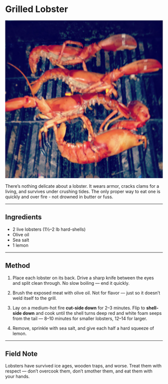 # Grilled Lobster

![Grilled Lobster](../images/lobster.png)

There’s nothing delicate about a lobster. It wears armor, cracks clams for a living, and survives under crushing tides. The only proper way to eat one is quickly and over fire - not drowned in butter or fuss.

---

## Ingredients

- 2 live lobsters (1½–2 lb hard-shells)  
- Olive oil  
- Sea salt  
- 1 lemon  

---

## Method

1. Place each lobster on its back. Drive a sharp knife between the eyes and split clean through. No slow boiling — end it quickly.

2. Brush the exposed meat with olive oil. Not for flavor — just so it doesn’t weld itself to the grill.

3. Lay on a medium-hot fire **cut-side down** for 2–3 minutes. Flip to **shell-side down** and cook until the shell turns deep red and white foam seeps from the tail — 8–10 minutes for smaller lobsters, 12–14 for larger.

4. Remove, sprinkle with sea salt, and give each half a hard squeeze of lemon.

---

## Field Note

Lobsters have survived ice ages, wooden traps, and worse. Treat them with respect — don’t overcook them, don’t smother them, and eat them with your hands.
